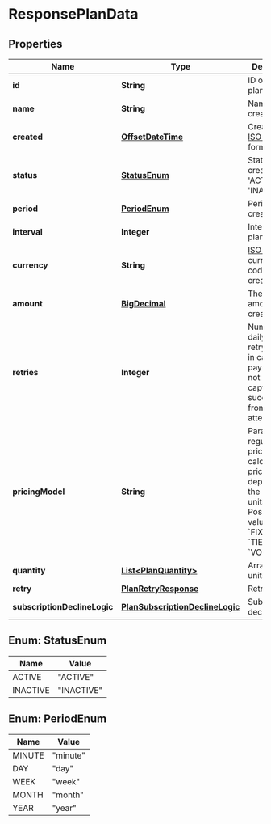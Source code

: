 
# ResponsePlanData

## Properties
Name | Type | Description | Notes
------------ | ------------- | ------------- | -------------
**id** | **String** | ID of created plan |  [optional]
**name** | **String** | Name of created plan |  [optional]
**created** | [**OffsetDateTime**](OffsetDateTime.md) | Creation time, [ISO 8601](https://en.wikipedia.org/wiki/ISO_8601) format |  [optional]
**status** | [**StatusEnum**](#StatusEnum) | Status of created plan: &#39;ACTIVE&#39; or &#39;INACTIVE&#39; |  [optional]
**period** | [**PeriodEnum**](#PeriodEnum) | Period of created plan |  [optional]
**interval** | **Integer** | Interval of plan |  [optional]
**currency** | **String** | [ISO 4217](https://en.wikipedia.org/wiki/ISO_4217) currency code of created plan |  [optional]
**amount** | [**BigDecimal**](BigDecimal.md) | The total amount of created plan |  [optional]
**retries** | **Integer** | Number of daily basis retry attempts in case of payment has not been captured successfully, from 1 to 15 attempts |  [optional]
**pricingModel** | **String** | Parameter regulates the price calculation pricing_model depending on the number of units. Possible values: &#x60;FIXED&#x60; &#x60;TIERED&#x60; &#x60;VOLUME&#x60; |  [optional]
**quantity** | [**List&lt;PlanQuantity&gt;**](PlanQuantity.md) | Array with units params |  [optional]
**retry** | [**PlanRetryResponse**](PlanRetryResponse.md) | Retry |  [optional]
**subscriptionDeclineLogic** | [**PlanSubscriptionDeclineLogic**](PlanSubscriptionDeclineLogic.md) | Subscription decline logic |  [optional]


<a name="StatusEnum"></a>
## Enum: StatusEnum
Name | Value
---- | -----
ACTIVE | &quot;ACTIVE&quot;
INACTIVE | &quot;INACTIVE&quot;


<a name="PeriodEnum"></a>
## Enum: PeriodEnum
Name | Value
---- | -----
MINUTE | &quot;minute&quot;
DAY | &quot;day&quot;
WEEK | &quot;week&quot;
MONTH | &quot;month&quot;
YEAR | &quot;year&quot;




